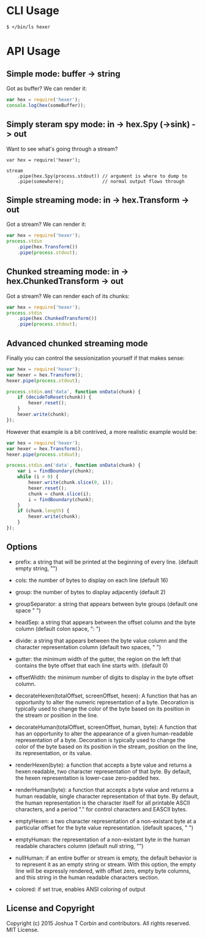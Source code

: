 # CLI Usage

```shell
$ </bin/ls hexer
```

# API Usage

## Simple mode: buffer -> string

Got as buffer? We can render it:

```javascript
var hex = require('hexer');
console.log(hex(someBuffer));
```

## Simply steram spy mode: in -> hex.Spy (->sink) -> out

Want to see what's going through a stream?

```
var hex = require('hexer');

stream
    .pipe(hex.Spy(process.stdout)) // argument is where to dump to
    .pipe(somewhere);              // normal output flows through
```


## Simple streaming mode: in -> hex.Transform -> out

Got a stream? We can render it:

```javascript
var hex = require('hexer');
process.stdin
    .pipe(hex.Transform())
    .pipe(process.stdout);
```

## Chunked streaming mode: in -> hex.ChunkedTransform -> out

Got a stream? We can render each of its chunks:

```javascript
var hex = require('hexer');
process.stdin
    .pipe(hex.ChunkedTransform())
    .pipe(process.stdout);
```

## Advanced chunked streaming mode

Finally you can control the sessionization yourself if that makes sense:

```javascript
var hex = require('hexer');
var hexer = hex.Transform();
hexer.pipe(process.stdout);

process.stdin.on('data', function onData(chunk) {
    if (decideToReset(chunk)) {
        hexer.reset();
    }
    hexer.write(chunk);
});
```

However that example is a bit contrived, a more realistic example would be:

```javascript
var hex = require('hexer');
var hexer = hex.Transform();
hexer.pipe(process.stdout);

process.stdin.on('data', function onData(chunk) {
    var i = findBoundary(chunk);
    while (i > 0) {
        hexer.write(chunk.slice(0, i));
        hexer.reset();
        chunk = chunk.slice(i);
        i = findBoundary(chunk);
    }
    if (chunk.length) {
        hexer.write(chunk);
    }
});
```

## Options

- prefix: a string that will be printed at the beginning of every line.
  (default empty string, "")

- cols: the number of bytes to display on each line (default 16)

- group: the number of bytes to display adjacently (default 2)

- groupSeparator: a string that appears between byte groups (default one
  space " ")

- headSep: a string that appears between the offset column and the byte
  column (default colon space, ": ")

- divide: a string that appears between the byte value column and the
  character representation column (default two spaces, "  ")

- gutter: the minimum width of the gutter, the region on the left that
  contains the byte offset that each line starts with. (default 0)

- offsetWidth: the minimum number of digits to display in the byte offset
  column.

- decorateHexen(totalOffset, screenOffset, hexen):
  A function that has an opportunity to alter the numeric representation of a
  byte.
  Decoration is typically used to change the color of the byte based on its
  position in the stream or position in the line.

- decorateHuman(totalOffset, screenOffset, human, byte):
  A function that has an opportunity to alter the appearance of a given
  human-readable representation of a byte.
  Decoration is typically used to change the color of the byte based on its
  position in the stream, position on the line, its representation, or its
  value.

- renderHexen(byte):
  a function that accepts a byte value and returns a hexen readable, two
  character representation of that byte.
  By default, the hexen representation is lower-case zero-padded hex.

- renderHuman(byte):
  a function that accepts a byte value and returns a human readable, single
  character representation of that byte.
  By default, the human representation is the character itself for all
  printable ASCII characters, and a period "." for control characters and
  EASCII bytes.

- emptyHexen: a two character representation of a non-existant byte at a
  particular offset for the byte value representation. (default spaces, "  ")

- emptyHuman: the representation of a non-existant byte in the human readable
  characters column (default null string, "")

- nullHuman: if an entire buffer or stream is empty, the default behavior
  is to represent it as an empty string or stream.
  With this option, the empty line will be expressly rendered, with offset
  zero, empty byte columns, and this string in the human readable characters
  section.

- colored: if set true, enables ANSI coloring of output

## License and Copyright

Copyright (c) 2015 Joshua T Corbin and contributors.
All rights reserved.
MIT License.
